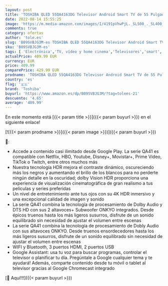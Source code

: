 ```yaml
---
layout: post
title: 'TOSHIBA QLED 55QA4163DG Televisor Android Smart TV de 55 Pulgadas  Pantalla Quantum Dot  4K Ultra HD  Google Chromecast Integrado  Control por Voz Mediante Google Assistant  conexión WiFi y Bluetooth'
date: 2022-08-14 15:55:25
image: 'https://m.media-amazon.com/images/I/4191pVhwPjL._SL500_._SL400_.jpg'
comments: true
category: ofertas
author: 'tole.es'
slug: 'B09SVBJG3M-es TOSHIBA QLED 55QA4163DG Televisor Android Smart TV de 55...'
sku: 'B09SVBJG3M-es'
tags: [ 'Electrónica','TV, vídeo y home cinema','Televisores','smart','televisor','toshiba','tv','🇪🇸', ]
actualPrice: 409.99 EUR
currency: EUR
price: 409.99
comparePrice: 429.99 EUR
prodname: 'TOSHIBA QLED 55QA4163DG Televisor Android Smart TV de 55 Pulgadas  Pantalla Quantum Dot  4K Ultra HD  Google Chromecast Integrado  Control por Voz Mediante Google Assistant  conexión WiFi y Bluetooth'
country: 'es'
flag: '🇪🇸'
brand: 'Toshiba'
buyurl: 'https://www.amazon.es/dp/B09SVBJG3M/?tag=tolees-21'
descuento: '4.65'
average: '409.99'
---
```


En este momento está [{{< param title >}}]({{< param buyurl >}}) en el siguiente enlace!

[![{{< param prodname >}}]({{< param image >}})]({{< param buyurl >}})

🔎:

- Accede a contenido casi ilimitado desde Google Play. La serie QA41 es compatible con Netflix, HBO, Youtube, Disney+, Movistar+, Prime Video, TikTok o Twitch, entre otros muchos más
- Nuestra tecnología HDR mejora el contraste dinámico, oscureciendo más los negros y aumentando el brillo de los blancos para no perderte ningún detalle en la oscuridad; dolby Vision HDR proporciona una experiencia de visualización cinematográfica de gran realismo a tus películas y series preferidas
- Un nivel de entretenimiento ante tus ojos con su 4K HDR inmersivo y una excepcional calidad de imagen y sonido
- La serie QA41 combina la tecnología de procesamiento de Dolby Audio y DTS HD con sus 2 altavoces+ Subwoofer ONKYO integrados. Desde épicos truenos hasta los más ligeros susurros, disfrute de un sonido equilibrado sin necesidad de ajustar el volumen entre escenas
- La serie QA41 combina la tecnología de procesamiento de Dobly Audio con sus altavoces ONKYO. Desde truenos ensordecedores hasta los más ligeros susurros, disfrute de un sonido equilibrado sin necesidad de ajustar el volumen entre escenas
- WIFI y Bluetooth, 3 puertos HDMI, 2 puertos USB
- Google Assistant: usa tu voz para buscar programas, controlar el televisor o planificar tu día. Pregúntale a Google cualquier tema y te ayudará! Además, comparte contenido desde tu móvil o tablet al televisor gracias al Google Chromecast integrado

[🛒 Aquí!!!]({{< param buyurl >}})
